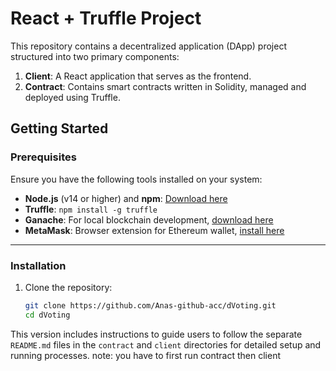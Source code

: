 # React + Truffle Project

This repository contains a decentralized application (DApp) project structured into two primary components:

1. **Client**: A React application that serves as the frontend.
2. **Contract**: Contains smart contracts written in Solidity, managed and deployed using Truffle.

## Getting Started

### Prerequisites

Ensure you have the following tools installed on your system:

- **Node.js** (v14 or higher) and **npm**: [Download here](https://nodejs.org/)
- **Truffle**: `npm install -g truffle`
- **Ganache**: For local blockchain development, [download here](https://trufflesuite.com/ganache/)
- **MetaMask**: Browser extension for Ethereum wallet, [install here](https://metamask.io/)

---

### Installation

1. Clone the repository:

   ```bash
   git clone https://github.com/Anas-github-acc/dVoting.git
   cd dVoting


This version includes instructions to guide users to follow the separate `README.md` files in the `contract` and `client` directories for detailed setup and running processes.
note: you have to first run contract then client
